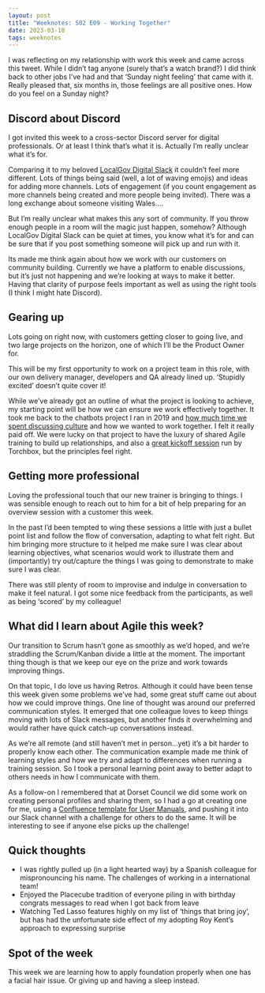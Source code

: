 ```yaml
---
layout: post
title: "Weeknotes: S02 E09 - Working Together"
date: 2023-03-18
tags: weeknotes
---
```


I was reflecting on my relationship with work this week and came across this tweet. While I didn’t tag anyone (surely that’s a watch brand?) I did think back to other jobs I’ve had and that ‘Sunday night feeling’ that came with it. Really pleased that, six months in, those feelings are all positive ones. How do you feel on a Sunday night?

## Discord about Discord

I got invited this week to a cross-sector Discord server for digital professionals. Or at least I think that’s what it is. Actually I’m really unclear what it’s for.

Comparing it to my beloved [LocalGov Digital Slack](https://localgov.digital/membership/) it couldn’t feel more different. Lots of things being said (well, a lot of waving emojis) and ideas for adding more channels. Lots of engagement (if you count engagement as more channels being created and more people being invited). There was a long exchange about someone visiting Wales….

But I’m really unclear what makes this any sort of community. If you throw enough people in a room will the magic just happen, somehow? Although LocalGov Digital Slack can be quiet at times, you know what it’s for and can be sure that if you post something someone will pick up and run with it.

Its made me think again about how we work with our customers on community building. Currently we have a platform to enable discussions, but it’s just not happening and we’re looking at ways to make it better. Having that clarity of purpose feels important as well as using the right tools (I think I might hate Discord).

## Gearing up

Lots going on right now, with customers getting closer to going live, and two large projects on the horizon, one of which I’ll be the Product Owner for.

This will be my first opportunity to work on a project team in this role, with our own delivery manager, developers and QA already lined up. ‘Stupidly excited’ doesn’t quite cover it!

While we’ve already got an outline of what the project is looking to achieve, my starting point will be how we can ensure we work effectively together. It took me back to the chatbots project I ran in 2019 and [how much time we spent discussing culture](https://localdigitalchatbots.github.io/agile/training/2019/01/30/getting-agile/) and how we wanted to work together. I felt it really paid off. We were lucky on that project to have the luxury of shared Agile training to build up relationships, and also a [great kickoff session](https://localdigitalchatbots.github.io/events/2019/02/18/project-kick-off-day/) run by Torchbox, but the principles feel right.

## Getting more professional

Loving the professional touch that our new trainer is bringing to things. I was sensible enough to reach out to him for a bit of help preparing for an overview session with a customer this week.

In the past I’d been tempted to wing these sessions a little with just a bullet point list and follow the flow of conversation, adapting to what felt right. But him bringing more structure to it helped me make sure I was clear about learning objectives, what scenarios would work to illustrate them and (importantly) try out/capture the things I was going to demonstrate to make sure I was clear.

There was still plenty of room to improvise and indulge in conversation to make it feel natural. I got some nice feedback from the participants, as well as being ‘scored’ by my colleague!

## What did I learn about Agile this week?

Our transition to Scrum hasn’t gone as smoothly as we’d hoped, and we’re straddling the Scrum/Kanban divide a little at the moment. The important thing though is that we keep our eye on the prize and work towards improving things.

On that topic, I do love us having Retros. Although it could have been tense this week given some problems we’ve had, some great stuff came out about how we could improve things. One line of thought was around our preferred communication styles. It emerged that one colleague loves to keep things moving with lots of Slack messages, but another finds it overwhelming and would rather have quick catch-up conversations instead.

As we’re all remote (and still haven’t met in person…yet) it’s a bit harder to properly know each other. The communication example made me think of learning styles and how we try and adapt to differences when running a training session. So I took a personal learning point away to better adapt to others needs in how I communicate with them.

As a follow-on I remembered that at Dorset Council we did some work on creating personal profiles and sharing them, so I had a go at creating one for me, using a [Confluence template for User Manuals](https://www.atlassian.com/software/confluence/templates/my-user-manual), and pushing it into our Slack channel with a challenge for others to do the same. It will be interesting to see if anyone else picks up the challenge!

## Quick thoughts

*   I was rightly pulled up (in a light hearted way) by a Spanish colleague for mispronouncing his name. The challenges of working in a international team!
*   Enjoyed the Placecube tradition of everyone piling in with birthday congrats messages to read when I got back from leave
*   Watching Ted Lasso features highly on my list of ‘things that bring joy’, but has had the unfortunate side effect of my adopting Roy Kent’s approach to expressing surprise


## Spot of the week

This week we are learning how to apply foundation properly when one has a facial hair issue. Or giving up and having a sleep instead.
